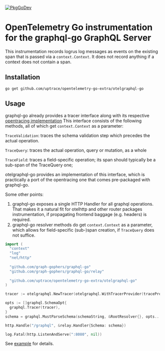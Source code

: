 [![PkgGoDev](https://pkg.go.dev/badge/github.com/uptrace/opentelemetry-go-extra/otelgraphql-go)](https://pkg.go.dev/github.com/uptrace/opentelemetry-go-extra/otelgraphql-go)

# OpenTelemetry Go instrumentation for the graphql-go GraphQL Server

This instrumentation records logrus log messages as events on the existing span that is passed via a
`context.Context`. It does not record anything if a context does not contain a span.

## Installation

```shell
go get github.com/uptrace/opentelemetry-go-extra/otelgraphql-go
```

## Usage

graphql-go already provides a tracer interface along with its respective
[opentracing implementation](https://github.com/graph-gophers/graphql-go/tree/v1.1.0/trace)
This interface consists of the following methods, all of which get 
`context.Context` as a parameter:

`TraceValidation`: traces the schema validation step which precedes the actual
operation.

`TraceQuery`: traces the actual operation, query or mutation, as a whole

`TraceField`: traces a field-specific operation; its span should typically be a
sub-span of the TraceQuery one;

otelgraphql-go provides an implementation of this interface, which is
practically a port of the opentracing one that comes pre-packaged with 
graphql-go.

Some other points:

1. graphql-go exposes a single HTTP Handler for all graphql operations. That
makes it a natural fit for otelhttp and other router packages
instrumentation, if propagating frontend baggage (e.g. headers) is required.
2. graphql-go resolver methods do get `context.Context` as a parameter, which 
allows for field-specific (sub-)span creation, if `TraceQuery` does not 
suffice.

```go
import (
  "context"
  "log"
  "net/http"
  
  "github.com/graph-gophers/graphql-go"
  "github.com/graph-gophers/graphql-go/relay"
  
  "github.com/uptrace/opentelemetry-go-extra/otelgraphql-go"
)

tracer := otelgraphql.NewTracer(otelgraphql.WithTracerProvider(traceProvider))

opts := []graphql.SchemaOpt{
  graphql.Tracer(tracer),
}
schema = graphql.MustParseSchema(schemaString, &RootResolver{}, opts...)

http.Handle("/graphql", &relay.Handler{Schema: schema})

log.Fatal(http.ListenAndServe(":8080", nil))
```

See [example](/example/) for details.


